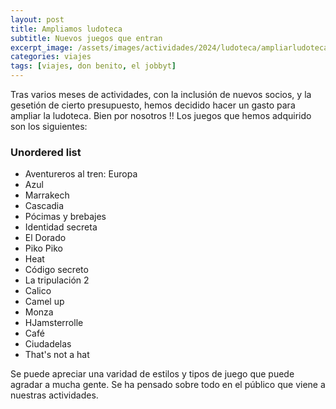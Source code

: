 ```yaml
---
layout: post
title: Ampliamos ludoteca
subtitle: Nuevos juegos que entran
excerpt_image: /assets/images/actividades/2024/ludoteca/ampliarludoteca.jpg
categories: viajes
tags: [viajes, don benito, el jobbyt]
---
```


Tras varios meses de actividades, con la inclusión de nuevos socios, y la gesetión de cierto presupuesto, hemos decidido hacer un gasto para ampliar la ludoteca. Bien por nosotros !! Los juegos que hemos adquirido son los siguientes:

### Unordered list
* Aventureros al tren: Europa
* Azul
* Marrakech
* Cascadia
* Pócimas y brebajes
* Identidad secreta
* El Dorado
* Piko Piko
* Heat
* Código secreto
* La tripulación 2
* Calico
* Camel up
* Monza
* HJamsterrolle
* Café
* Ciudadelas
* That's not a hat

Se puede apreciar una varidad de estilos y tipos de juego que puede agradar a mucha gente. Se ha pensado sobre todo en el público que viene a nuestras actividades.
